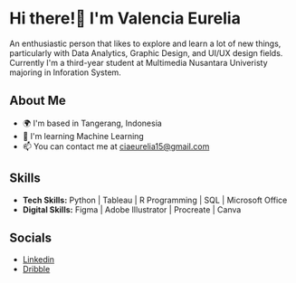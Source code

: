 Hi there!👋 I'm Valencia Eurelia
========================================================================================================================================
An enthusiastic person that likes to explore and learn a lot of new things, particularly with Data Analytics, Graphic Design, and UI/UX design fields. Currently I'm a third-year student at Multimedia Nusantara Univeristy majoring in Inforation System. 

## About Me
* 🌍   I'm based in Tangerang, Indonesia
* 🧠   I'm learning Machine Learning
* 📫   You can contact me at [ciaeurelia15@gmail.com](mailto:ciaeurelia15@gmail.com)

## Skills
* **Tech Skills:** Python | Tableau | R Programming | SQL | Microsoft Office
* **Digital Skills:** Figma | Adobe Illustrator | Procreate | Canva

## Socials
* [Linkedin](www.linkedin.com/in/valenciaeurelia)
* [Dribble](https://dribbble.com/valenciaeurelia)
